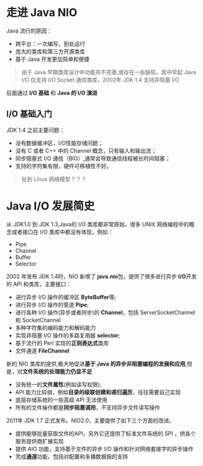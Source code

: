# 走进 Java NIO

Java 流行的原因：

- 跨平台：一次编写，到处运行
- 庞大的类库和第三方开源类库
- 基于 Java 开发更加简单和便捷

> 由于 Java 早期类库设计中功能并不完善,或存在一些缺陷，其中早起 Java I/O 仅支持 I/O Socket 通信类库，2002年 JDK 1.4 支持非阻塞 I/O 

后面通过 **I/O 基础** 和 **Java 的 I/O 演进**

## I/O 基础入门

JDK 1.4 之前主要问题：

- 没有数据缓冲区，I/O性能存储问题；
- 没有 C 或者 C++ 中的 Channel 概念，只有输入和输出流；
- 同步阻塞式 I/O 通信（BIO）,通常会导致通信线程被长时间阻塞；
- 支持的字符集有限，硬件可移植性不好。

> 扯到 Linux 网络模型？？？

# Java I/O 发展简史

从 JDK1.0 到 JDK 1.3,Java的 I/O 类库都非常原始，很多 UNIX 网络编程中的概念或者接口在 I/O 类库中都没有体现，例如：

- Pipe
- Channel
- Buffer
- Selector

2002 年发布 JDK 1.4时，NIO 新增了 **java.nio**包，提供了很多进行异步 **I/O**开发的 API 和类库，主要接口：

- 进行异步 I/O 操作的缓冲区 **ByteBuffer**等;
- 进行异步 I/O 操作的管道 **Pipe**;
- 进行各种 I/O 操作(异步或者同步)的 **Channel**，包括 ServerSocketChannel 和 SocketChannel
- 多种字符集的编码能力和解码能力
- 实现非阻塞 I/O 操作的多路复用器 **selector**;
- 基于流行的 Perl 实现的**正则表达式**类库
- 文件通道 **FileChannel**

新的 NIO 类库的提供,极大地促进**基于 Java 的异步非阻塞编程的发展和应用**,但是，对**文件系统的处理能力仍显不足**

- 没有统一的**文件属性**(例如读写权限);
- API 能力比较弱，例如**目录的级联创建和递归遍厉**，往往需要自己实现
- 底层存储系统的一些高级 API 无法使用
- 所有的文件操作都是**同步阻塞调用**，不支持异步文件读写操作

2011年 JDK 1.7 正式发布。NIO2.0，主要提供了如下三个方面的改进。

- 提供能够批量获取文件的API，另外它还提供了标准文件系统的 SPI ，供各个服务提供商扩展实现
- 提供 AIO 功能，支持基于文件的异步 I/O 操作和针对网络套接字的异步操作
- 完成**通道**功能，包括对配置和多播数据报的支持





